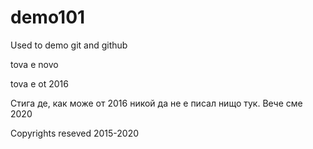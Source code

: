 # demo101
Used to demo git and github

tova e novo

tova e ot 2016

Стига де, как може от 2016 никой да не е писал нищо тук. Вече сме 2020

Copyrights reseved 2015-2020
